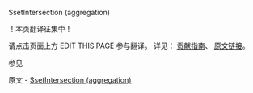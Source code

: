  $setIntersection (aggregation)

 ！本页翻译征集中！

请点击页面上方 EDIT THIS PAGE 参与翻译。
详见：
[贡献指南]( https://github.com/JinMuInfo/MongoDB-Manual-zh/blob/master/CONTRIBUTING.md )、
[原文链接](  https://docs.mongodb.com/manual/reference/operator/aggregation/setIntersection/  )。

 参见

原文 - [$setIntersection (aggregation)]( https://docs.mongodb.com/manual/reference/operator/aggregation/setIntersection/ )

